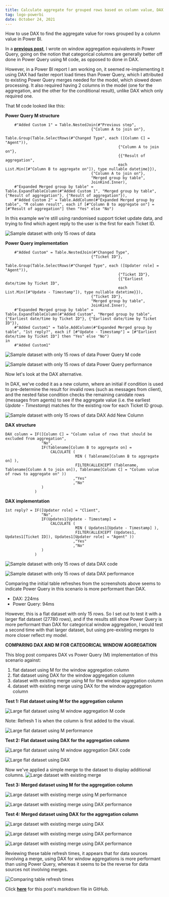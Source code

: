 ```yaml
---
title: Calculate aggregate for grouped rows based on column value, DAX version
tag: logo-powerbi
date: October 24, 2021
---
```


How to use DAX to find the aggregate value for rows grouped by a column value in Power BI.

In a __[previous post](https://datamesse.github.io/#/post/1634389200/)__, I wrote on window aggregation equivalents in Power Query, going on the notion that categorical columns are generally better off done in Power Query using M code, as opposed to done in DAX.

However, in a Power BI report I am working on, it seemed re-implementing it using DAX had faster report load times than Power Query, which I attributed to existing Power Query merges needed for the model, which slowed down processing. It also required having 2 columns in the model (one for the aggregation, and the other for the conditional result), unlike DAX which only required one.

That M code looked like this:

**Power Query M structure**
```
    #"Added Custom 1" = Table.NestedJoin(#"Previous step",
                                      {"Column A to join on"},
                                      Table.Group(Table.SelectRows(#"Changed Type", each ([Column C] = "Agent")),
                                                  {"Column A to join on"},
                                                  {{"Result of aggregation",
                                                  each List.Min([#"Column B to aggregate on"]), type nullable datetime}}),
                                      {"Column A to join on"},
                                      "Merged group by table",
                                      JoinKind.Inner),
    #"Expanded Merged group by table" = Table.ExpandTableColumn(#"Added Custom 1", "Merged group by table", {"Result of aggregation"}, {"Result of aggregation"}),
    #"Added Custom 2" = Table.AddColumn(#"Expanded Merged group by table", "M column result", each if [#"Column B to aggregate on"] = [#"Result of aggregation"] then "Yes" else "No")
```

In this example we're still using randomised support ticket update data, and trying to find which agent reply to the user is the first for each Ticket ID.

![Sample dataset with only 15 rows of data](https://raw.githubusercontent.com/datamesse/datamesse.github.io/main/src/assets-blog/2021-10-24--01.png?raw=true)


**Power Query implementation**
```
    #"Added Custom" = Table.NestedJoin(#"Changed Type",
                                      {"Ticket ID"},
                                      Table.Group(Table.SelectRows(#"Changed Type", each ([Updater role] = "Agent")),
                                                  {"Ticket ID"},
                                                  {{"Earliest date/time by Ticket ID",
                                                  each List.Min([#"Update - Timestamp"]), type nullable datetime}}),
                                      {"Ticket ID"},
                                      "Merged group by table",
                                      JoinKind.Inner),
    #"Expanded Merged group by table" = Table.ExpandTableColumn(#"Added Custom", "Merged group by table", {"Earliest date/time by Ticket ID"}, {"Earliest date/time by Ticket ID"}),
    #"Added Custom1" = Table.AddColumn(#"Expanded Merged group by table", "1st reply?", each if [#"Update - Timestamp"] = [#"Earliest date/time by Ticket ID"] then "Yes" else "No")
in
    #"Added Custom1"
```

![Sample dataset with only 15 rows of data Power Query M code](https://raw.githubusercontent.com/datamesse/datamesse.github.io/main/src/assets-blog/2021-10-24--02.png?raw=true)


![Sample dataset with only 15 rows of data Power Query performance](https://raw.githubusercontent.com/datamesse/datamesse.github.io/main/src/assets-blog/2021-10-24--03.png?raw=true)

Now let's look at the DAX alternative.

In DAX, we've coded it as a new column, where an initial if condition is used to pre-determine the result for invalid rows (such as messages from client), and the nested false condition checks the remaining canidate rows (messages from agents) to see if the aggregate value (i.e. the earliest *Update - Timestamp*) matches for the existing row for each Ticket ID group.

![Sample dataset with only 15 rows of data DAX Add New Column](https://raw.githubusercontent.com/datamesse/datamesse.github.io/main/src/assets-blog/2021-10-24--04.png?raw=true)

**DAX structure**
```
DAX column = IF([Column C] = "Column value of rows that should be excluded from aggregation",
                "No",
                IF(Tablename[Column B to aggregate on] = 
                    CALCULATE (
                               MIN ( Tablename[Column B to aggregate on] ),
                               FILTER(ALLEXCEPT (Tablename, Tablename[Column A to join on]), Tablename[Column C] = "Column value of rows to aggregate on" ))
                              ,"Yes"
                              ,"No"
                )
             )
```

**DAX implementation**
```
1st reply? = IF([Updater role] = "Client",
                "No",
                IF(Updates1[Update - Timestamp] = 
                    CALCULATE (
                               MIN ( Updates1[Update - Timestamp] ),
                               FILTER(ALLEXCEPT (Updates1, Updates1[Ticket ID]), Updates1[Updater role] = "Agent" ))
                              ,"Yes"
                              ,"No"
                )
             )
```

![Sample dataset with only 15 rows of data DAX code](https://raw.githubusercontent.com/datamesse/datamesse.github.io/main/src/assets-blog/2021-10-24--05.png?raw=true)


![Sample dataset with only 15 rows of data DAX performance](https://raw.githubusercontent.com/datamesse/datamesse.github.io/main/src/assets-blog/2021-10-24--06.png?raw=true)


Comparing the initial table refreshes from the screenshots above seems to indicate Power Query in this scenario is more performant than DAX.
* DAX: 224ms
* Power Query: 94ms

However, this is a flat dataset with only 15 rows. So I set out to test it with a larger flat dataset (27780 rows), and if the results still show Power Query is more performant than DAX for categorical window aggregation, I would test a second time with that larger dataset, but using pre-existing merges to more closer reflect my model.


**COMPARING DAX AND M FOR CATEGORICAL WINDOW AGGREGATION**

This blog post compares DAX vs Power Query (M) implementation of this scenario against:
1. flat dataset using M for the window aggregation column
2. flat dataset using DAX for the window aggregation column
3. dataset with existing merge using M for the window aggregation column
4. dataset with existing merge using DAX for the window aggregation column

**Test 1: Flat dataset using M for the aggregation column**

![Large flat dataset using M window aggregation M code](https://raw.githubusercontent.com/datamesse/datamesse.github.io/main/src/assets-blog/2021-10-24--07.png?raw=true)

Note: Refresh 1 is when the column is first added to the visual.

![Large flat dataset using M performance](https://raw.githubusercontent.com/datamesse/datamesse.github.io/main/src/assets-blog/2021-10-24--09.png?raw=true)


**Test 2: Flat dataset using DAX for the aggregation column**

![Large flat dataset using M window aggregation DAX code](https://raw.githubusercontent.com/datamesse/datamesse.github.io/main/src/assets-blog/2021-10-24--08.png?raw=true)


![Large flat dataset using DAX](https://raw.githubusercontent.com/datamesse/datamesse.github.io/main/src/assets-blog/2021-10-24--10.png?raw=true)

Now we've applied a simple merge to the dataset to display additional columns.
![Large dataset with existing merge](https://raw.githubusercontent.com/datamesse/datamesse.github.io/main/src/assets-blog/2021-10-24--11.png?raw=true)


**Test 3: Merged dataset using M for the aggregation column**

![Large dataset with existing merge using M performance](https://raw.githubusercontent.com/datamesse/datamesse.github.io/main/src/assets-blog/2021-10-24--12.png?raw=true)


![Large dataset with existing merge using DAX performance](https://raw.githubusercontent.com/datamesse/datamesse.github.io/main/src/assets-blog/2021-10-24--15.png?raw=true)


**Test 4: Merged dataset using DAX  for the aggregation column**

![Large dataset with existing merge using DAX](https://raw.githubusercontent.com/datamesse/datamesse.github.io/main/src/assets-blog/2021-10-24--13.png?raw=true)


![Large dataset with existing merge using DAX performance](https://raw.githubusercontent.com/datamesse/datamesse.github.io/main/src/assets-blog/2021-10-24--14.png?raw=true)


![Large dataset with existing merge using DAX performance](https://raw.githubusercontent.com/datamesse/datamesse.github.io/main/src/assets-blog/2021-10-24--16.png?raw=true)

Reviewing these table refresh times, it appears that for data sources involving a merge, using DAX for window aggregations is more performant than using Power Query, whereas it seems to be the reverse for data sources not involving merges.

![Comparing table refresh times](https://raw.githubusercontent.com/datamesse/datamesse.github.io/main/src/assets-blog/2021-10-24--17.png?raw=true)

Click **[here](https://github.com/datamesse/datamesse.github.io/blob/main/src/posts/2021-10-24.md)** for this post's markdown file in GitHub.